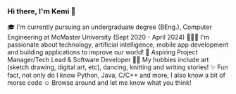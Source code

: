 ### Hi there, I'm Kemi 👋
🎓 I'm currently pursuing an undergraduate degree (BEng.), Computer Engineering at McMaster University (Sept 2020 - April 2024) 👩🏾‍💻 I'm passionate about technology, artificial intelligence, mobile app development and building applications to improve our world! 🎯 Aspiring Project Manager/Tech Lead & Software Developer 💃🏾 My hobbies include art (sketch drawing, digital art, etc), dancing, knitting and writing stories! ✨ Fun fact, not only do I know Python, Java, C/C++ and more, I also know a bit of morse code ☺️ Browse around and let me know what you think!
<!--
**Olukemi/Olukemi** is a ✨ _special_ ✨ repository because its `README.md` (this file) appears on your GitHub profile.

Here are some ideas to get you started:

- 🔭 I’m currently working on ...
- 🌱 I’m currently learning ...
- 👯 I’m looking to collaborate on ...
- 🤔 I’m looking for help with ...
- 💬 Ask me about ...
- 📫 How to reach me: ...
- 😄 Pronouns: ...
- ⚡ Fun fact: ...
-->
